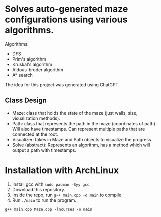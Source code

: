 # Solves auto-generated maze configurations using various algorithms.

Algorithms:
- DFS
- Prim's algorithm
- Kruskal's algorithm
- Aldous-broder algorithm
- A* search

The idea for this project was generated using ChatGPT.

## Class Design

- Maze: class that holds the state of the maze (just walls, size, visualization methods).
- Path: class that represents the path in the maze (coordinates of path). Will also have timestamps. Can represent multiple paths that are connected at the root.
- Visualizer: takes in Maze and Path objects to visualize the progress.
- Solve (abstract): Represents an algorithm, has a method which will output a path with timestamps.

# Installation with ArchLinux

1. Install gcc with `sudo pacman -Syy gcc`.
2. Download this repository.
3. Inside the repo, run `g++ main.cpp -o main` to compile.
4. Run `./main` to run the program.

`g++ main.cpp Maze.cpp -lncurses -o main`